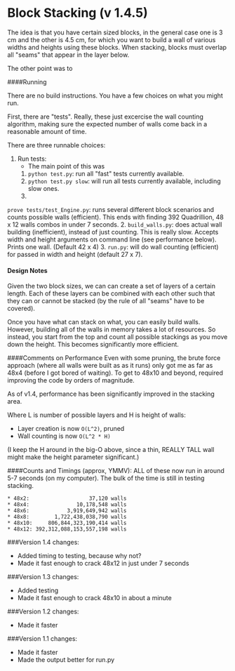 # Block Stacking (v 1.4.5)

The idea is that you have certain sized blocks, in the general case one is 3 cm and the other is 4.5 cm, for which you want to build a wall of various widths and heights using these blocks. When stacking, blocks must overlap all  "seams" that appear in the layer below. 

The other point was to 

####Running

There are no build instructions. You have a few choices on what you might run.

First, there are "tests". Really, these just excercise the wall counting algorithm, making sure the expected number of walls come back in a reasonable amount of time.





There are three runnable choices:

1. Run tests:
    * The main point of this was
    1. `python test.py`: run all "fast" tests currently available.
    2. `python test.py slow`: will run all tests currently available, including slow ones.
    3. 



`prove tests/test_Engine.py`: runs several different block scenarios and counts possible walls (efficient). This ends with finding 392 Quadrillion, 48 x 12 walls combos in under 7 seconds.
2. `build_walls.py`: does actual wall building (inefficient), instead of just counting. This is really slow. Accepts width and height arguments on command line (see performance below). Prints one wall. (Default 42 x 4) 
3. `run.py`: will do wall counting (efficient) for passed in width and height (default 27 x 7).   

#### Design Notes
Given the two block sizes, we can can create a set of layers of a certain length. Each of these layers can be combined with each other such that they can or cannot be stacked (by the rule of all "seams" have to be covered). 

Once you have what can stack on what, you can easily build walls. However, building all of the walls in memory takes a lot of resources. So instead, you start from the top and count all possible stackings as you move down the height. This becomes significantly more efficient.


####Comments on Performance
Even with some pruning, the brute force approach (where all walls were built as as it runs) only got me as far as 48x4 (before I got bored of waiting). To get to 48x10 and beyond, required improving the code by orders of magnitude. 

As of v1.4, performance has been significantly improved in the stacking area. 

Where L is number of possible layers and H is height of walls:

* Layer creation is now ```O(L^2)```, pruned
* Wall counting is now ```O(L^2 * H)```

(I keep the H around in the big-O above, since a thin, REALLY TALL wall might make the height parameter significant.)

####Counts and Timings (approx, YMMV):
ALL of these now run in around 5-7 seconds (on my computer). The bulk of the time is still in testing stacking.

```
* 48x2:                   37,120 walls
* 48x4:               10,178,548 walls
* 48x6:            3,919,649,942 walls
* 48x8:        1,722,438,038,790 walls
* 48x10:     806,844,323,190,414 walls
* 48x12: 392,312,088,153,557,198 walls
```

###Version 1.4 changes:
* Added timing to testing, because why not?
* Made it fast enough to crack 48x12 in just under 7 seconds

###Version 1.3 changes:
* Added testing
* Made it fast enough to crack 48x10 in about a minute

###Version 1.2 changes:
* Made it faster

###Version 1.1 changes:
* Made it faster
* Made the output better for run.py